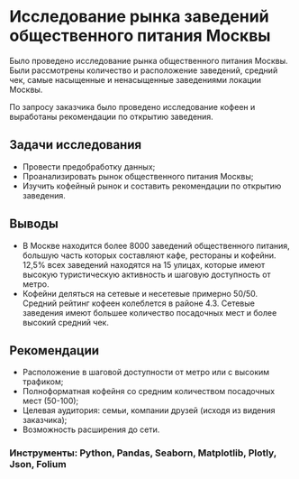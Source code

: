 # Исследование рынка заведений общественного питания Москвы

Было проведено исследование рынка общественного питания Москвы. Были рассмотрены количество и расположение заведений, средний чек, самые насыщенные и ненасыщенные заведениями локации Москвы.

По запросу заказчика было проведено исследование кофеен и выработаны рекомендации по открытию заведения.

## Задачи исследования
 - Провести предобработку данных;
 - Проанализировать рынок общественного питания Москвы;
 - Изучить кофейный рынок и составить рекомендации по открытию заведения.
 
## Выводы
 - В Москве находится более 8000 заведений общественного питания, большую часть которых составляют кафе, рестораны и кофейни. 12,5% всех заведений находятся на 15 улицах, которые имеют высокую туристическую активность и шаговую доступность от метро.
 - Кофейни деляться на сетевые и несетевые примерно 50/50. Средний рейтинг кофеен колеблется в районе 4.3. Сетевые заведения имеют большее количество посадочных мест и более высокий средний чек.
 
## Рекомендации
 - Расположение в шаговой доступности от метро или с высоким трафиком;
 - Полноформатная кофейня со средним количеством посадочных мест (50-100);
 - Целевая аудитория: семьи, компании друзей (исходя из видения заказчика);
 - Возможность расширения до сети.

### Инструменты: Python, Pandas, Seaborn, Matplotlib, Plotly, Json, Folium
